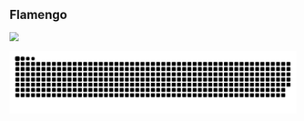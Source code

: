 ## Flamengo

 </div> 
 <a href="https://www.instagram.com/goncalvesvini._/" target="_blank"><img src="https://img.shields.io/badge/-Instagram-%23E4405F?style=for-the-badge&logo=instagram&logoColor=white" target="_blank"></a>


![Snake animation](https://github.com/Goncalvesvini123/snake/blob/main/snake.svg)
